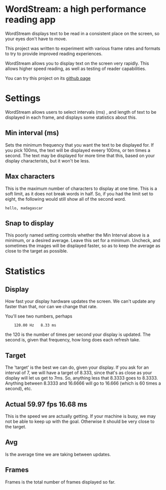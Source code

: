 # WordStream: a high performance reading app

WordStream displays text to be read in a consistent place on the screen, so your eyes don't have to move.

This project was written to experiment with various frame rates and formats to try to provide improved reading experiences.

WordStream allows you to display text on the screen very rapidly. This allows higher speed reading,
as well as testing of reader capabilities.

You can try this project on its [github page](https://cocode.github.io/word-stream/)


# Settings

WordStream allows users to select intervals (ms) , and length of text to be displayed in each frame,
and displays some statistics about this.

## Min interval (ms)
Sets the minimum frequency that you want the text to be displayed for. If you pick 100ms, the text will be displayed eveery 100ms, or ten times a second.
The text may be displayed for more time that this, based on your display characterists, but it won't be less.

## Max characters
This is the maximum number of characters to display at one time. This is a soft limit, as it does not break words in half. So, if you had the limit set to eight,
the following would still show all of the second word.

```
hello, madagascar
```
## Snap to display
This poorly named setting controls whether the Min Interval above is a minimum, or a desired average. Leave this set for a minimum. Uncheck, and sometimes
the images will be displayed faster, so as to keep the average as close to the target as possible.


# Statistics

## Display
How fast your display hardware updates the screen. We can't update any faster than that, nor can we change that rate. 

You'll see two numbers, perhaps
```
 	120.00 Hz 	8.33 ms
```
the 120 is the number of times per second your display is updated. The second is, given that frequency, how long does each refresh take. 


## Target

The 'target' is the best we can do, given your display. If you ask for an interval of 7, we will have a target of 8.333, since that's as close as 
your display will let us get to 7ms. So, anything less that 8.3333 goes to 8.3333. Anything between 8.3333 and 16.6666 will go to 16.666 (which is 60 times a second), etc.


## Actual 	59.97 fps 	16.68 ms
This is the speed we are actually getting. If your machine is busy, we may not be able to keep up with the goal. Otherwise it should be very close to the target.

## Avg
Is the average time we are taking between updates.

## Frames
Frames is the total number of frames displayed so far.


